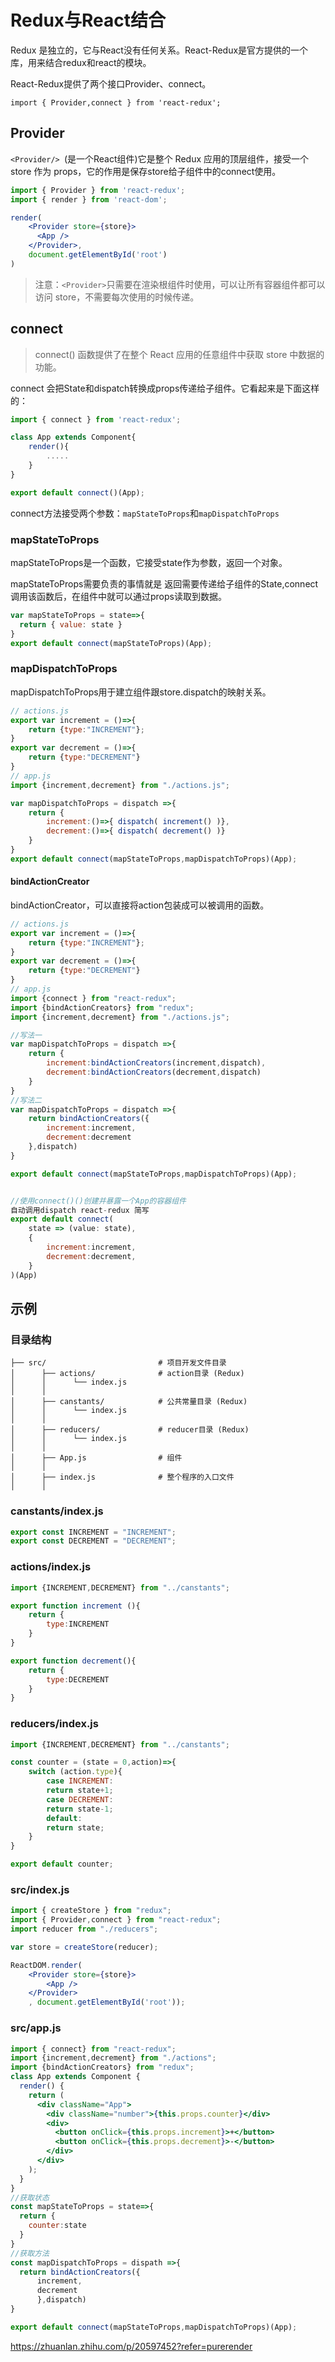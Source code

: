 # Redux与React结合
Redux 是独立的，它与React没有任何关系。React-Redux是官方提供的一个库，用来结合redux和react的模块。

React-Redux提供了两个接口Provider、connect。
```
import { Provider,connect } from 'react-redux';
```

## Provider
`<Provider/> `(是一个React组件)它是整个 Redux 应用的顶层组件，接受一个 store 作为 props，它的作用是保存store给子组件中的connect使用。

```jsx
import { Provider } from 'react-redux';
import { render } from 'react-dom';

render(
    <Provider store={store}>
      <App />
    </Provider>,
    document.getElementById('root')
)
```

 > 注意：`<Provider>`只需要在渲染根组件时使用，可以让所有容器组件都可以访问 store，不需要每次使用的时候传递。

## connect
> connect() 函数提供了在整个 React 应用的任意组件中获取 store 中数据的功能。

connect 会把State和dispatch转换成props传递给子组件。它看起来是下面这样的：
```jsx
import { connect } from 'react-redux';

class App extends Component{
    render(){
        .....
    }
}

export default connect()(App);
```
connect方法接受两个参数：`mapStateToProps`和`mapDispatchToProps`

### mapStateToProps
mapStateToProps是一个函数，它接受state作为参数，返回一个对象。

mapStateToProps需要负责的事情就是 返回需要传递给子组件的State,connect调用该函数后，在组件中就可以通过props读取到数据。
```jsx
var mapStateToProps = state=>{
  return { value: state }
}
export default connect(mapStateToProps)(App);
```
### mapDispatchToProps
mapDispatchToProps用于建立组件跟store.dispatch的映射关系。
```jsx
// actions.js
export var increment = ()=>{
    return {type:"INCREMENT"};
}
export var decrement = ()=>{
    return {type:"DECREMENT"}
}
// app.js
import {increment,decrement} from "./actions.js";

var mapDispatchToProps = dispatch =>{
    return {
        increment:()=>{ dispatch( increment() )},
        decrement:()=>{ dispatch( decrement() )}
    }
}
export default connect(mapStateToProps,mapDispatchToProps)(App);
```

#### bindActionCreator
bindActionCreator，可以直接将action包装成可以被调用的函数。
```jsx
// actions.js
export var increment = ()=>{
    return {type:"INCREMENT"};
}
export var decrement = ()=>{
    return {type:"DECREMENT"}
}
// app.js
import {connect } from "react-redux";
import {bindActionCreators} from "redux";
import {increment,decrement} from "./actions.js";

//写法一
var mapDispatchToProps = dispatch =>{
    return {
        increment:bindActionCreators(increment,dispatch),
        decrement:bindActionCreators(decrement,dispatch)
    }
}
//写法二
var mapDispatchToProps = dispatch =>{
    return bindActionCreators({
        increment:increment,
        decrement:decrement
    },dispatch)
}

export default connect(mapStateToProps,mapDispatchToProps)(App);


//使用connect()()创建并暴露一个App的容器组件
自动调用dispatch react-redux 简写
export default connect(
	state => (value: state),
	{
		increment:increment,
		decrement:decrement,
	}
)(App)

```
## 示例

### 目录结构
```
├── src/                         # 项目开发文件目录
│      ├── actions/              # action目录 (Redux)
│      │      └── index.js
│      │
│      ├── canstants/            # 公共常量目录 (Redux)
│      │      └── index.js
│      │
│      ├── reducers/             # reducer目录 (Redux)
│      │      └── index.js
│      │
│      ├── App.js                # 组件
│      │
│      ├── index.js              # 整个程序的入口文件
│      │
```
### canstants/index.js
```jsx
export const INCREMENT = "INCREMENT";
export const DECREMENT = "DECREMENT";
```
### actions/index.js
```jsx
import {INCREMENT,DECREMENT} from "../canstants";

export function increment (){
    return {
        type:INCREMENT
    }
}

export function decrement(){
    return {
        type:DECREMENT
    }
}
```
### reducers/index.js
```jsx
import {INCREMENT,DECREMENT} from "../canstants";

const counter = (state = 0,action)=>{
    switch (action.type){
        case INCREMENT:
        return state+1;
        case DECREMENT:
        return state-1;
        default:
        return state;
    }
}

export default counter;
```
### src/index.js
```jsx
import { createStore } from "redux";
import { Provider,connect } from "react-redux";
import reducer from "./reducers";

var store = createStore(reducer);

ReactDOM.render(
    <Provider store={store}>
        <App />
    </Provider>
    , document.getElementById('root'));
```
### src/app.js
```jsx
import { connect} from "react-redux";
import {increment,decrement} from "./actions";
import {bindActionCreators} from "redux";
class App extends Component {
  render() {
    return (
      <div className="App">
        <div className="number">{this.props.counter}</div>
        <div>
          <button onClick={this.props.increment}>+</button>
          <button onClick={this.props.decrement}>-</button>
        </div>
      </div>
    );
  }
}
//获取状态
const mapStateToProps = state=>{
  return {
    counter:state
  }
}
//获取方法
const mapDispatchToProps = dispath =>{
  return bindActionCreators({
      increment,
      decrement
      },dispatch)
}

export default connect(mapStateToProps,mapDispatchToProps)(App);
```

https://zhuanlan.zhihu.com/p/20597452?refer=purerender
